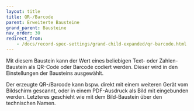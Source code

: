 ```yaml
---
layout: title
title: QR-/Barcode
parent: Erweiterte Bausteine
grand_parent: Bausteine
nav_order: 30
redirect_from:
    - /docs/record-spec-settings/grand-child-expanded/qr-barcode.html
---
```


Mit diesem Baustein kann der Wert eines beliebigen Text- oder Zahlen-Baustein als QR-Code oder Barcode codiert werden. Dieser wird in den Einstellungen der Bausteins ausgewählt.

Der erzeugte QR-/Barcode kann bspw. direkt mit einem weiteren Gerät vom Bildschirm gescannt, oder in einem
PDF-Ausdruck als Bild mit eingebunden werden. Letzteres geschieht wie mit dem Bild-Baustein über den technischen Namen.
